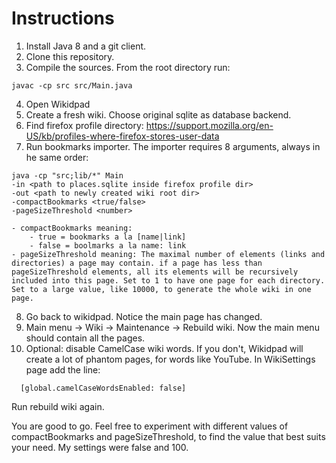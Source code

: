 # Instructions

1. Install Java 8 and a git client.
2. Clone this repository.
3. Compile the sources. From the root directory run:
```
javac -cp src src/Main.java
```
4. Open Wikidpad
5. Create a fresh wiki. Choose original sqlite as database backend.
6. Find firefox profile directory: https://support.mozilla.org/en-US/kb/profiles-where-firefox-stores-user-data
7. Run bookmarks importer. The importer requires 8 arguments, always in he same order:
```
java -cp "src;lib/*" Main
-in <path to places.sqlite inside firefox profile dir>
-out <path to newly created wiki root dir>
-compactBookmarks <true/false> 
-pageSizeThreshold <number>
```

    - compactBookmarks meaning: 
        - true = bookmarks a la [name|link]
        - false = boolmarks a la name: link
    - pageSizeThreshold meaning: The maximal number of elements (links and directories) a page may contain. if a page has less than pageSizeThreshold elements, all its elements will be recursively included into this page. Set to 1 to have one page for each directory. Set to a large value, like 10000, to generate the whole wiki in one page.

8. Go back to wikidpad. Notice the main page has changed.
9. Main menu -> Wiki -> Maintenance -> Rebuild wiki. Now the main menu should contain all the pages.
10. Optional: disable CamelCase wiki words. If you don't, Wikidpad will create a lot of phantom pages, for words like YouTube.
      In WikiSettings page add the line:      
```      
  [global.camelCaseWordsEnabled: false]
```
Run rebuild wiki again.
            

You are good to go. Feel free to experiment with different values of compactBookmarks and pageSizeThreshold, to find the value that best suits your need. My settings were false and 100.
